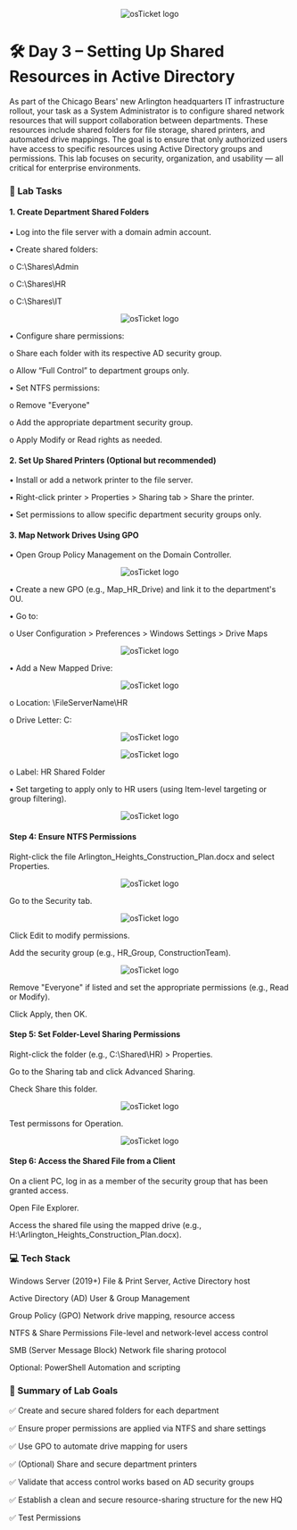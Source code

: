 <p align="center">
<img src="https://i.imgur.com/pqTjnLb.png" alt="osTicket logo"/>
</p>

# 🛠️ Day 3 – Setting Up Shared Resources in Active Directory

As part of the Chicago Bears' new Arlington headquarters IT infrastructure rollout, your task as a System Administrator is to configure shared network resources that will support collaboration between departments. These resources include shared folders for file storage, shared printers, and automated drive mappings. The goal is to ensure that only authorized users have access to specific resources using Active Directory groups and permissions.
This lab focuses on security, organization, and usability — all critical for enterprise environments.

### 🧪 Lab Tasks
#### 1. Create Department Shared Folders

•	Log into the file server with a domain admin account.

•	Create shared folders:

  o	C:\Shares\Admin
  
  o	C:\Shares\HR
  
  o	C:\Shares\IT

  <p align="center">
<img src="https://i.imgur.com/jebIUl2.png" alt="osTicket logo"/>
</p>
  
•	Configure share permissions:

  o	Share each folder with its respective AD security group.
  
  o	Allow “Full Control” to department groups only.
  
•	Set NTFS permissions:

  o	Remove "Everyone"
  
  o	Add the appropriate department security group.
  
  o	Apply Modify or Read rights as needed.

#### 2. Set Up Shared Printers (Optional but recommended)
•	Install or add a network printer to the file server.

•	Right-click printer > Properties > Sharing tab > Share the printer.

•	Set permissions to allow specific department security groups only.

#### 3. Map Network Drives Using GPO

•	Open Group Policy Management on the Domain Controller.

<p align="center">
<img src="https://i.imgur.com/9b1GmW9.png" alt="osTicket logo"/>
</p>

•	Create a new GPO (e.g., Map_HR_Drive) and link it to the department's OU.

•	Go to:

  o	User Configuration > Preferences > Windows Settings > Drive Maps

<p align="center">
<img src="https://i.imgur.com/0Ix9lj8.png" alt="osTicket logo"/>
</p>

•	Add a New Mapped Drive:

<p align="center">
<img src="https://i.imgur.com/FxvnaE3.png" alt="osTicket logo"/>
</p>

  o	Location: \\FileServerName\HR

  o	Drive Letter: C:

<p align="center">
<img src="https://i.imgur.com/s6as9fq.png" alt="osTicket logo"/>
</p>

<p align="center">
<img src="https://i.imgur.com/ieiaVKs.png" alt="osTicket logo"/>
</p>

  o	Label: HR Shared Folder

•	Set targeting to apply only to HR users (using Item-level targeting or group filtering).

<p align="center">
<img src="https://i.imgur.com/WG1Cp1B.png" alt="osTicket logo"/>
</p>

#### Step 4: Ensure NTFS Permissions
Right-click the file Arlington_Heights_Construction_Plan.docx and select Properties.

<p align="center">
<img src="https://i.imgur.com/1PaWAJ0.png" alt="osTicket logo"/>
</p>

Go to the Security tab.

<p align="center">
<img src="https://i.imgur.com/i065ylv.png" alt="osTicket logo"/>
</p>

Click Edit to modify permissions.

Add the security group (e.g., HR_Group, ConstructionTeam).

<p align="center">
<img src="https://i.imgur.com/WG1Cp1B.png" alt="osTicket logo"/>
</p>

Remove "Everyone" if listed and set the appropriate permissions (e.g., Read or Modify).

Click Apply, then OK.

#### Step 5: Set Folder-Level Sharing Permissions
Right-click the folder (e.g., C:\Shared\HR) > Properties.

Go to the Sharing tab and click Advanced Sharing.

Check Share this folder.

<p align="center">
<img src="https://i.imgur.com/siMvEbB.png" alt="osTicket logo"/>
</p>

Test permissons for Operation.

<p align="center">
<img src="https://i.imgur.com/4WXIjaK.png" alt="osTicket logo"/>
</p>

#### Step 6: Access the Shared File from a Client
On a client PC, log in as a member of the security group that has been granted access.

Open File Explorer.

Access the shared file using the mapped drive (e.g., H:\Arlington_Heights_Construction_Plan.docx).

### 💻 Tech Stack

Windows Server (2019+)	File & Print Server, Active Directory host

Active Directory (AD)	User & Group Management

Group Policy (GPO)	Network drive mapping, resource access

NTFS & Share Permissions	File-level and network-level access control

SMB (Server Message Block)	Network file sharing protocol

Optional: PowerShell	Automation and scripting

### 🧾 Summary of Lab Goals

✅ Create and secure shared folders for each department

✅ Ensure proper permissions are applied via NTFS and share settings

✅ Use GPO to automate drive mapping for users

✅ (Optional) Share and secure department printers

✅ Validate that access control works based on AD security groups

✅ Establish a clean and secure resource-sharing structure for the new HQ

✅ Test Permissions
